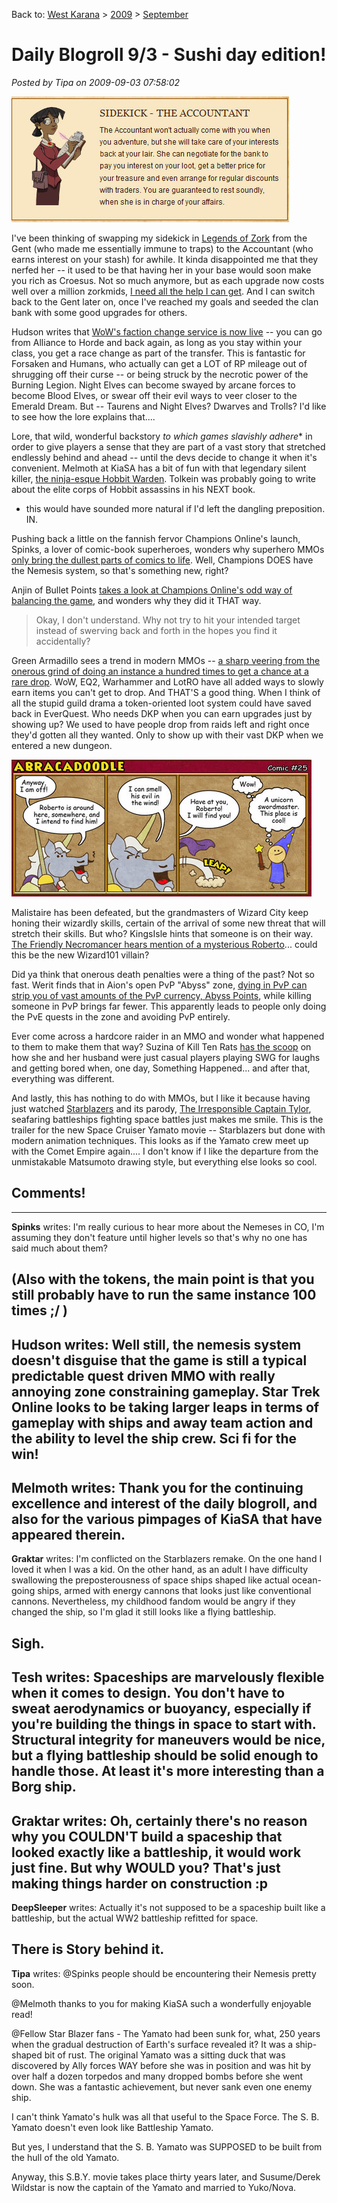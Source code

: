 Back to: [West Karana](/posts/westkarana.md) > [2009](/posts/2009/westkarana.md) > [September](./westkarana.md)
# Daily Blogroll 9/3 - Sushi day edition!

*Posted by Tipa on 2009-09-03 07:58:02*

![The Accountant](../../../uploads/2009/09/Fullscreen-capture-932009-75844-AM.jpg "The Accountant")

I've been thinking of swapping my sidekick in [Legends of Zork](http://legendsofzork.com/) from the Gent (who made me essentially immune to traps) to the Accountant (who earns interest on your stash) for awhile. It kinda disappointed me that they nerfed her -- it used to be that having her in your base would soon make you rich as Croesus. Not so much anymore, but as each upgrade now costs well over a million zorkmids, [I need all the help I can get](http://legendsofzork.com/heroes/32470-tipa). And I can switch back to the Gent later on, once I've reached my goals and seeded the clan bank with some good upgrades for others.

Hudson writes that [WoW's faction change service is now live](http://hudshideout.com/blog/?p=3300) -- you can go from Alliance to Horde and back again, as long as you stay within your class, you get a race change as part of the transfer. This is fantastic for Forsaken and Humans, who actually can get a LOT of RP mileage out of shrugging off their curse -- or being struck by the necrotic power of the Burning Legion. Night Elves can become swayed by arcane forces to become Blood Elves, or swear off their evil ways to veer closer to the Emerald Dream. But -- Taurens and Night Elves? Dwarves and Trolls? I'd like to see how the lore explains that....

Lore, that wild, wonderful backstory *to which games slavishly adhere** in order to give players a sense that they are part of a vast story that stretched endlessly behind and ahead -- until the devs decide to change it when it's convenient. Melmoth at KiaSA has a bit of fun with that legendary silent killer, [the ninja-esque Hobbit Warden](http://kiasa.org/2009/09/03/playin-for-keeps-is-still-playin-mon-ami-so-take-a-card/). Tolkein was probably going to write about the elite corps of Hobbit assassins in his NEXT book.

* this would have sounded more natural if I'd left the dangling preposition. IN.

Pushing back a little on the fannish fervor Champions Online's launch, Spinks, a lover of comic-book superheroes, wonders why superhero MMOs [only bring the dullest parts of comics to life](http://spinksville.wordpress.com/2009/09/03/why-superhero-mmos-have-failed-us/). Well, Champions DOES have the Nemesis system, so that's something new, right?

Anjin of Bullet Points [takes a look at Champions Online's odd way of balancing the game](http://bulletpointsblog.blogspot.com/2009/09/random-shots-philosophy-of-balance.html), and wonders why they did it THAT way.


> Okay, I don't understand. Why not try to hit your intended target instead of swerving back and forth in the hopes you find it accidentally?



Green Armadillo sees a trend in modern MMOs -- [a sharp veering from the onerous grind of doing an instance a hundred times to get a chance at a rare drop](http://playervsdeveloper.blogspot.com/2009/09/dropping-rng-from-loot-table.html). WoW, EQ2, Warhammer and LotRO have all added ways to slowly earn items you can't get to drop. And THAT'S a good thing. When I think of all the stupid guild drama a token-oriented loot system could have saved back in EverQuest. Who needs DKP when you can earn upgrades just by showing up? We used to have people drop from raids left and right once they'd gotten all they wanted. Only to show up with their vast DKP when we entered a new dungeon.

[![Abracadoodle](../../../uploads/2009/09/Fullscreen-capture-932009-83740-AM.jpg "Abracadoodle")](https://www.wizard101.com/home2/game/page_8ad6a4041f26c78d011f381f9ada015a)

Malistaire has been defeated, but the grandmasters of Wizard City keep honing their wizardly skills, certain of the arrival of some new threat that will stretch their skills. But who? KingsIsle hints that someone is on their way. [The Friendly Necromancer hears mention of a mysterious Roberto](http://thefriendlynecromancer.blogspot.com/2009/09/roberto-is-new-malistaire.html)... could this be the new Wizard101 villain?

Did ya think that onerous death penalties were a thing of the past? Not so fast. Werit finds that in Aion's open PvP "Abyss" zone, [dying in PvP can strip you of vast amounts of the PvP currency, Abyss Points](http://www.weritsblog.com/2009/09/is-abyss-point-loss-bad-for-aions-pvp.html), while killing someone in PvP brings far fewer. This apparently leads to people only doing the PvE quests in the zone and avoiding PvP entirely.

Ever come across a hardcore raider in an MMO and wonder what happened to them to make them that way? Suzina of Kill Ten Rats [has the scoop](http://www.killtenrats.com/2009/09/01/i-wasnt-always-a-raider/) on how she and her husband were just casual players playing SWG for laughs and getting bored when, one day, Something Happened... and after that, everything was different.

And lastly, this has nothing to do with MMOs, but I like it because having just watched [Starblazers](http://en.wikipedia.org/wiki/Space_Battleship_Yamato) and its parody, [The Irresponsible Captain Tylor](http://en.wikipedia.org/wiki/Irresponsible_Captain_Tylor), seafaring battleships fighting space battles just makes me smile. This is the trailer for the new Space Cruiser Yamato movie -- Starblazers but done with modern animation techniques. This looks as if the Yamato crew meet up with the Comet Empire again.... I don't know if I like the departure from the unmistakable Matsumoto drawing style, but everything else looks so cool.



## Comments!
---
**Spinks** writes: I'm really curious to hear more about the Nemeses in CO, I'm assuming they don't feature until higher levels so that's why no one has said much about them?

(Also with the tokens, the main point is that you still probably have to run the same instance 100 times ;/ )
---
**Hudson** writes: Well still, the nemesis system doesn't disguise that the game is still a typical predictable quest driven MMO with really annoying zone constraining gameplay. Star Trek Online looks to be taking larger leaps in terms of gameplay with ships and away team action and the ability to level the ship crew. Sci fi for the win!
---
**Melmoth** writes: Thank you for the continuing excellence and interest of the daily blogroll, and also for the various pimpages of KiaSA that have appeared therein.
---
**Graktar** writes: I'm conflicted on the Starblazers remake. On the one hand I loved it when I was a kid. On the other hand, as an adult I have difficulty swallowing the preposterousness of space ships shaped like actual ocean-going ships, armed with energy cannons that looks just like conventional cannons. Nevertheless, my childhood fandom would be angry if they changed the ship, so I'm glad it still looks like a flying battleship.

Sigh.
---
**Tesh** writes: Spaceships are marvelously flexible when it comes to design. You don't have to sweat aerodynamics or buoyancy, especially if you're building the things in space to start with. Structural integrity for maneuvers would be nice, but a flying battleship should be solid enough to handle those. At least it's more interesting than a Borg ship.
---
**Graktar** writes: Oh, certainly there's no reason why you COULDN'T build a spaceship that looked exactly like a battleship, it would work just fine. But why WOULD you? That's just making things harder on construction :p
---
**DeepSleeper** writes: Actually it's not supposed to be a spaceship built like a battleship, but the actual WW2 battleship refitted for space.

There is Story behind it.
---
**Tipa** writes: @Spinks people should be encountering their Nemesis pretty soon.

@Melmoth thanks to you for making KiaSA such a wonderfully enjoyable read!

@Fellow Star Blazer fans - The Yamato had been sunk for, what, 250 years when the gradual destruction of Earth's surface revealed it? It was a ship-shaped bit of rust. The original Yamato was a sitting duck that was discovered by Ally forces WAY before she was in position and was hit by over half a dozen torpedos and many dropped bombs before she went down. She was a fantastic achievement, but never sank even one enemy ship.

I can't think Yamato's hulk was all that useful to the Space Force. The S. B. Yamato doesn't even look like Battleship Yamato.

But yes, I understand that the S. B. Yamato was SUPPOSED to be built from the hull of the old Yamato.

Anyway, this S.B.Y. movie takes place thirty years later, and Susume/Derek Wildstar is now the captain of the Yamato and married to Yuko/Nova.
